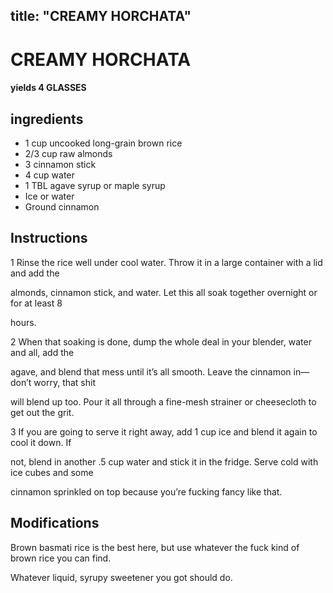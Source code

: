 

title: "CREAMY HORCHATA"
---
# CREAMY HORCHATA



#### yields  4 GLASSES


## ingredients
* 1 cup uncooked long-grain brown rice 
* 2/3 cup raw almonds 
* 3 cinnamon stick 
* 4 cup water 
* 1 TBL agave syrup or maple syrup 
* Ice or water 
* Ground cinnamon 



## Instructions
1 Rinse the rice well under cool water. Throw it in a large container with a lid and add the

almonds, cinnamon stick, and water. Let this all soak together overnight or for at least 8

hours.

2 When that soaking is done, dump the whole deal in your blender, water and all, add the

agave, and blend that mess until it’s all smooth. Leave the cinnamon in—don’t worry, that shit

will blend up too. Pour it all through a fine-mesh strainer or cheesecloth to get out the grit.

3 If you are going to serve it right away, add 1 cup ice and blend it again to cool it down. If

not, blend in another .5 cup water and stick it in the fridge. Serve cold with ice cubes and some

cinnamon sprinkled on top because you’re fucking fancy like that.



## Modifications
Brown basmati rice is the best here, but use whatever the fuck kind of brown rice you can find.

 Whatever liquid, syrupy sweetener you got should do.




